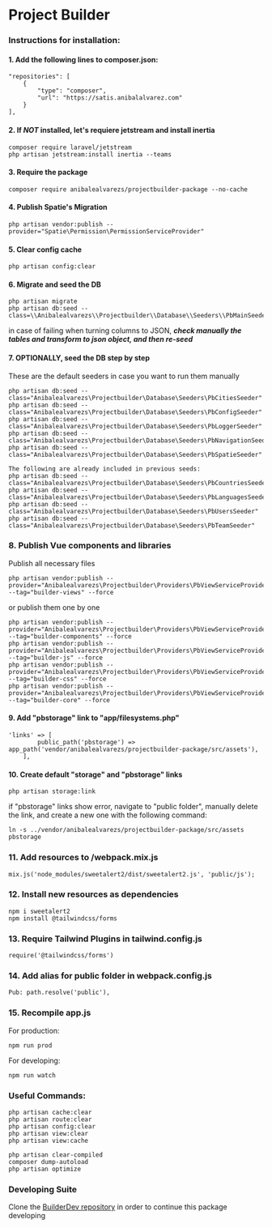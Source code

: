 # Project Builder

### Instructions for installation:

#### 1. Add the following lines to composer.json:
```
"repositories": [
    {
        "type": "composer",
        "url": "https://satis.anibalalvarez.com"
    }
],
```

#### 2. If ***NOT*** installed, let's requiere jetstream and install inertia
```
composer require laravel/jetstream
php artisan jetstream:install inertia --teams
```

#### 3. Require the package
```
composer require anibalealvarezs/projectbuilder-package --no-cache
```

#### 4. Publish Spatie's Migration
```
php artisan vendor:publish --provider="Spatie\Permission\PermissionServiceProvider"
```

#### 5. Clear config cache
```
php artisan config:clear
```

#### 6. Migrate and seed the DB
```
php artisan migrate
php artisan db:seed --class=\\Anibalealvarezs\\Projectbuilder\\Database\\Seeders\\PbMainSeeder
```
in case of failing when turning columns to JSON, ***check manually the tables and transform to json object, and then re-seed***

#### 7. OPTIONALLY, seed the DB step by step
These are the default seeders in case you want to run them manually
```
php artisan db:seed --class="Anibalealvarezs\Projectbuilder\Database\Seeders\PbCitiesSeeder"
php artisan db:seed --class="Anibalealvarezs\Projectbuilder\Database\Seeders\PbConfigSeeder"
php artisan db:seed --class="Anibalealvarezs\Projectbuilder\Database\Seeders\PbLoggerSeeder"
php artisan db:seed --class="Anibalealvarezs\Projectbuilder\Database\Seeders\PbNavigationSeeder"
php artisan db:seed --class="Anibalealvarezs\Projectbuilder\Database\Seeders\PbSpatieSeeder"

The following are already included in previous seeds:
php artisan db:seed --class="Anibalealvarezs\Projectbuilder\Database\Seeders\PbCountriesSeeder"
php artisan db:seed --class="Anibalealvarezs\Projectbuilder\Database\Seeders\PbLanguagesSeeder"
php artisan db:seed --class="Anibalealvarezs\Projectbuilder\Database\Seeders\PbUsersSeeder"
php artisan db:seed --class="Anibalealvarezs\Projectbuilder\Database\Seeders\PbTeamSeeder"
```

### 8. Publish Vue components and libraries
Publish all necessary files
```
php artisan vendor:publish --provider="Anibalealvarezs\Projectbuilder\Providers\PbViewServiceProvider" --tag="builder-views" --force
```
or publish them one by one
```
php artisan vendor:publish --provider="Anibalealvarezs\Projectbuilder\Providers\PbViewServiceProvider" --tag="builder-components" --force
php artisan vendor:publish --provider="Anibalealvarezs\Projectbuilder\Providers\PbViewServiceProvider" --tag="builder-js" --force
php artisan vendor:publish --provider="Anibalealvarezs\Projectbuilder\Providers\PbViewServiceProvider" --tag="builder-css" --force
php artisan vendor:publish --provider="Anibalealvarezs\Projectbuilder\Providers\PbViewServiceProvider" --tag="builder-core" --force
```

#### 9. Add "pbstorage" link to "app/filesystems.php"
```
'links' => [
        public_path('pbstorage') => app_path('vendor/anibalealvarezs/projectbuilder-package/src/assets'),
    ],
```

#### 10. Create default "storage" and "pbstorage" links
```
php artisan storage:link
```
if "pbstorage" links show error, navigate to "public folder", manually delete the link, and create a new one with the following command:
```
ln -s ../vendor/anibalealvarezs/projectbuilder-package/src/assets pbstorage
```

### 11. Add resources to /webpack.mix.js
```
mix.js('node_modules/sweetalert2/dist/sweetalert2.js', 'public/js');
```

### 12. Install new resources as dependencies
```
npm i sweetalert2
npm install @tailwindcss/forms
```

### 13. Require Tailwind Plugins in tailwind.config.js
```
require('@tailwindcss/forms')
```

### 14. Add alias for public folder in webpack.config.js
```
Pub: path.resolve('public'),
```

### 15. Recompile app.js
For production:
```
npm run prod
```
For developing:
```
npm run watch
```

### Useful Commands:

```
php artisan cache:clear
php artisan route:clear
php artisan config:clear
php artisan view:clear
php artisan view:cache

php artisan clear-compiled
composer dump-autoload
php artisan optimize
```

### Developing Suite

Clone the <a href="https://github.com/anibalealvarezs/builderdev">BuilderDev repository</a> in order to continue this package developing
